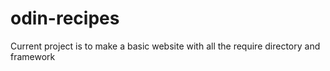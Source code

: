 # odin-recipes
Current project is to make a basic website with all the require directory and framework

